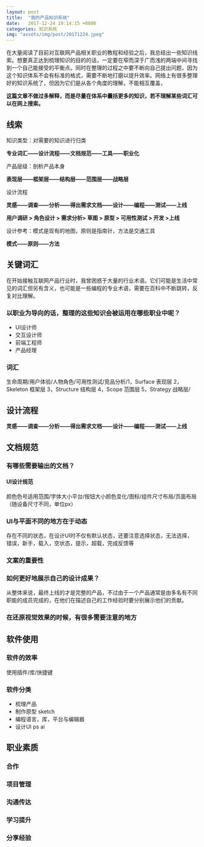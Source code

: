 ```yaml
---
layout: post
title:  "我的产品知识系统"
date:   2017-12-24 19:14:15 +0800
categories: 知识系统
img: "assets/img/post/20171224.jpeg"
---
```



在大量阅读了目前对互联网产品相关职业的教程和经验之后，我总结出一些知识线索。想要真正达到梳理知识的目的的话，一定要在窄而深于广而浅的两端中间寻找到一个自己能接受的平衡点。同时在整理的过程之中要不断向自己提出问题，因为这个知识体系不会有标准的格式，需要不断地打磨以提升效率。网络上有很多整理好的知识系统了，但因为它们是从各个角度的理解，不能相互覆盖，

**这篇文章不做过多解释，而是尽量在体系中囊括更多的知识，若不理解某些词汇可以在网上搜索。**

<!-- more -->

## 线索

知识类型：对需要的知识进行归类

**专业词汇——设计流程——文档规范——工具——职业化**

产品层级：剖析产品本身
 
**表现层——框架层——结构层——范围层——战略层**

设计流程

**灵感——调查——分析——得出需求文档——设计——编程——测试——上线**

**用户调研 > 角色设计 > 需求分析> 草图 > 原型 > 可用性测试 > 开发 >上线**

设计参考：模式是现有的地图，原则是指南针，方法是交通工具

**模式——原则——方法**



## 关键词汇
在开始接触互联网产品行业时，我曾困惑于大量的行业术语。它们可能是生活中常见的词汇但另有含义，也可能是一些编程的专业术语，需要在百科中不断跳转，反复对比理解。
### 以职业为导向的话，整理的这些知识会被运用在哪些职业中呢？
* UI设计师
* 交互设计师
* 前端工程师
* 产品经理

### 词汇
生命周期/用户体验/人物角色/可用性测试/竞品分析/1，Surface 表现层
2，Skeleton 框架层
3，Structure 结构层
4，Scope 范围层
5，Strategy 战略层/


## 设计流程
**灵感——调查——分析——得出需求文档——设计——编程——测试——上线**


## 文档规范
### 有哪些需要输出的文档？
#### UI设计规范
颜色色号适用范围/字体大小平台/按钮大小颜色变化/图标/组件尺寸布局/页面布局（随设备尺寸不同，单位px）
### UI与平面不同的地方在于动态
存在不同的状态，在设计UI时不仅有默认状态，还要注意选择状态，无法选择，错误，新手，载入，空状态，提示，超载，完成反馈等
### 文案的重要性
### 如何更好地展示自己的设计成果？
从整体来说，最终上线的才是完整的产品，不过由于一个产品通常是由多名有不同职能的成员完成的，在他们在描述自己的工作经验时要分别展示他们的贡献。
### 在还原视觉效果的时候，有很多需要注意的地方

## 软件使用
### 软件的效率
使用插件/库/快捷键
### 软件分类
* 梳理产品
* 制作原型 sketch
* 编程语言，库，平台与编辑器
* 设计UI ps ai

## 职业素质
### 合作
### 项目管理
### 沟通传达
### 学习提升
### 分享经验